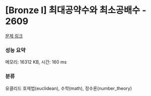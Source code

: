 # [Bronze I] 최대공약수와 최소공배수 - 2609 

[문제 링크](https://www.acmicpc.net/problem/2609) 

### 성능 요약

메모리: 16312 KB, 시간: 160 ms

### 분류

유클리드 호제법(euclidean), 수학(math), 정수론(number_theory)

